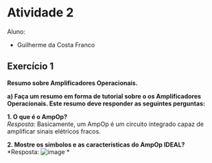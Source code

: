 # Atividade 2
Aluno: 
* Guilherme da Costa Franco

## Exercício 1

<b>Resumo sobre Amplificadores Operacionais.</b><br>

<b>a) Faça um resumo em forma de tutorial sobre o os Amplificadores Operacionais. Este
resumo deve responder as seguintes perguntas:</b><br>


<b>1. O que é o AmpOp?</b><br>
  *Resposta:* Basicamente, um AmpOp é um circuito integrado capaz de amplificar sinais elétricos fracos.</b><br>
  
<b>2. Mostre os simbolos e as características do AmpOp IDEAL?</b><br>
  *Resposta: ![image](https://user-images.githubusercontent.com/61738767/115885309-392e9a00-a426-11eb-87bb-e7fc54085abf.png)
*</b><br>
  
